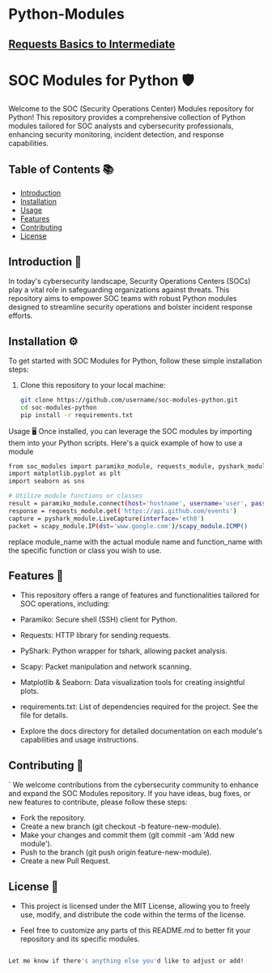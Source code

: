 # Python-Modules

## [Requests Basics to Intermediate](https://github.com/MaheshShukla1/Python-Modules/wiki/Python-Requests-basics-to-intermediate)

# SOC Modules for Python 🛡️

Welcome to the SOC (Security Operations Center) Modules repository for Python! This repository provides a comprehensive collection of Python modules tailored for SOC analysts and cybersecurity professionals, enhancing security monitoring, incident detection, and response capabilities.

## Table of Contents 📚
- [Introduction](#introduction)
- [Installation](#installation)
- [Usage](#usage)
- [Features](#features)
- [Contributing](#contributing)
- [License](#license)

## Introduction 🚀
In today's cybersecurity landscape, Security Operations Centers (SOCs) play a vital role in safeguarding organizations against threats. This repository aims to empower SOC teams with robust Python modules designed to streamline security operations and bolster incident response efforts.

## Installation ⚙️
To get started with SOC Modules for Python, follow these simple installation steps:

1. Clone this repository to your local machine:
   ```bash
   git clone https://github.com/username/soc-modules-python.git
   cd soc-modules-python
   pip install -r requirements.txt
   ```
Usage 🖥️
Once installed, you can leverage the SOC modules by importing them into your Python scripts. Here's a quick example of how to use a module
```bash
from soc_modules import paramiko_module, requests_module, pyshark_module, scapy_module
import matplotlib.pyplot as plt
import seaborn as sns

# Utilize module functions or classes
result = paramiko_module.connect(host='hostname', username='user', password='pass')
response = requests_module.get('https://api.github.com/events')
capture = pyshark_module.LiveCapture(interface='eth0')
packet = scapy_module.IP(dst='www.google.com')/scapy_module.ICMP()
```
replace module_name with the actual module name and function_name with the specific function or class you wish to use.

## Features 🌟
- This repository offers a range of features and functionalities tailored for SOC operations, including:

- Paramiko: Secure shell (SSH) client for Python.
- Requests: HTTP library for sending requests.
- PyShark: Python wrapper for tshark, allowing packet analysis.
- Scapy: Packet manipulation and network scanning.
- Matplotlib & Seaborn: Data visualization tools for creating insightful plots.
- requirements.txt: List of dependencies required for the project. See the file for details.
- Explore the docs directory for detailed documentation on each module's capabilities and usage instructions.

## Contributing 🤝
` We welcome contributions from the cybersecurity community to enhance and expand the SOC Modules repository. If you have ideas, bug fixes, or new features to contribute, please follow these steps:

- Fork the repository.
- Create a new branch (git checkout -b feature-new-module).
- Make your changes and commit them (git commit -am 'Add new module').
- Push to the branch (git push origin feature-new-module).
- Create a new Pull Request.

## License 📝
- This project is licensed under the MIT License, allowing you to freely use, modify, and distribute the code within the terms of the license.

- Feel free to customize any parts of this README.md to better fit your repository and its specific modules.

```bash

Let me know if there's anything else you'd like to adjust or add!
```

